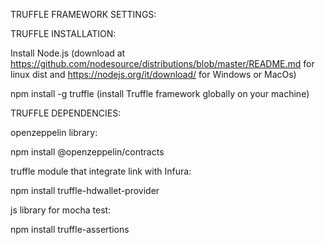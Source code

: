 TRUFFLE FRAMEWORK SETTINGS:


TRUFFLE INSTALLATION:

Install Node.js (download at https://github.com/nodesource/distributions/blob/master/README.md for linux dist and https://nodejs.org/it/download/ for Windows or MacOs)

npm install -g truffle (install Truffle framework globally on your machine)



TRUFFLE DEPENDENCIES:


openzeppelin library:

npm install @openzeppelin/contracts


truffle module that integrate link with Infura:

npm install truffle-hdwallet-provider


js library for mocha test:

npm install truffle-assertions